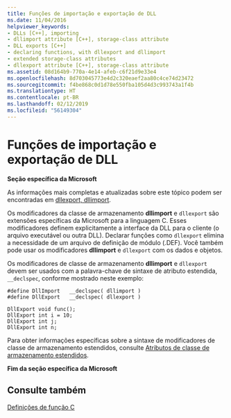 ```yaml
---
title: Funções de importação e exportação de DLL
ms.date: 11/04/2016
helpviewer_keywords:
- DLLs [C++], importing
- dllimport attribute [C++], storage-class attribute
- DLL exports [C++]
- declaring functions, with dllexport and dllimport
- extended storage-class attributes
- dllexport attribute [C++], storage-class attribute
ms.assetid: 08d164b9-770a-4e14-afeb-c6f21d9e33e4
ms.openlocfilehash: 8d703045773e4d2c320eaef2aa80c4ce74d23472
ms.sourcegitcommit: f4be868c0d1d78e550fba105d4d3c993743a1f4b
ms.translationtype: HT
ms.contentlocale: pt-BR
ms.lasthandoff: 02/12/2019
ms.locfileid: "56149304"
---
```

# <a name="dll-import-and-export-functions"></a>Funções de importação e exportação de DLL

**Seção específica da Microsoft**

As informações mais completas e atualizadas sobre este tópico podem ser encontradas em [dllexport, dllimport](../cpp/dllexport-dllimport.md).

Os modificadores da classe de armazenamento **dllimport** e `dllexport` são extensões específicas da Microsoft para a linguagem C. Esses modificadores definem explicitamente a interface da DLL para o cliente (o arquivo executável ou outra DLL). Declarar funções como `dllexport` elimina a necessidade de um arquivo de definição de módulo (.DEF). Você também pode usar os modificadores **dllimport** e `dllexport` com os dados e objetos.

Os modificadores de classe de armazenamento **dllimport** e `dllexport` devem ser usados com a palavra-chave de sintaxe de atributo estendida, `__declspec`, conforme mostrado neste exemplo:

```
#define DllImport   __declspec( dllimport )
#define DllExport   __declspec( dllexport )

DllExport void func();
DllExport int i = 10;
DllExport int j;
DllExport int n;
```

Para obter informações específicas sobre a sintaxe de modificadores de classe de armazenamento estendidos, consulte [Atributos de classe de armazenamento estendidos](../c-language/c-extended-storage-class-attributes.md).

**Fim da seção específica da Microsoft**

## <a name="see-also"></a>Consulte também

[Definições de função C](../c-language/c-function-definitions.md)
